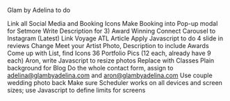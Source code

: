 Glam by Adelina to do

Link all Social Media and Booking Icons
Make Booking into Pop-up modal for Setmore
Write Description for 3) Award Winning
Connect Carousel to Instagram (Latest)
Link Voyage ATL Article
Apply Javascript to do 4 slide in reviews
Change Meet your Artist Photo, Description to include Awards
Come up with List, find Icons
36 Portfolio Pics (12 each, already have 9 each)
Aron, write Javascript to resize photos
Replace with Classes
Plain background for Blog
Do the whole contact form, assign to adelina@glambyadelina.com and aron@glambyadelina.com
Use couple wedding photo back
Make sure Scheduler works on all devices and screen sizes; use Javascript to define limits for screens
